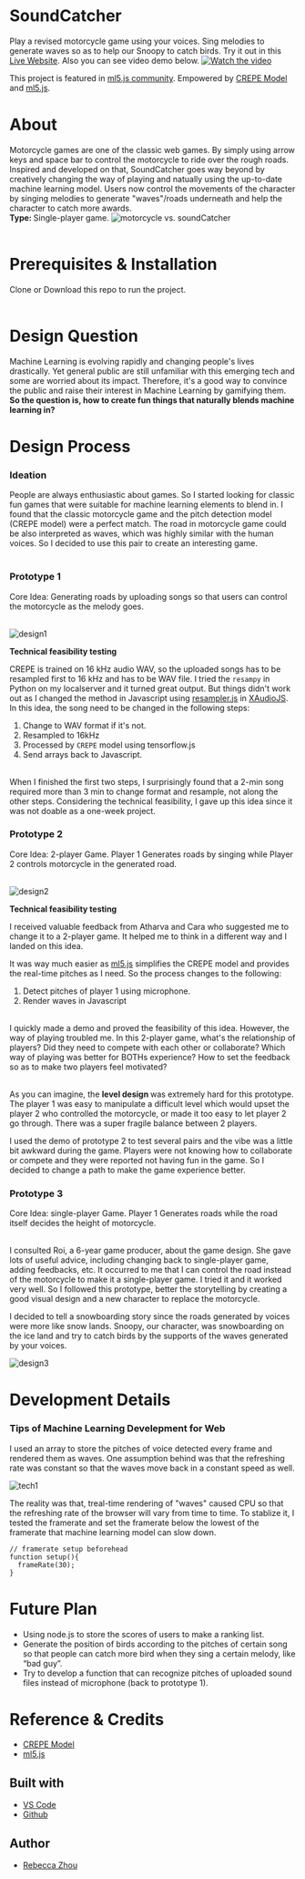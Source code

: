 # SoundCatcher

Play a revised motorcycle game using your voices. Sing melodies to generate waves so as to help our Snoopy to catch birds. Try it out in this [Live Website](https://rebeccazhou666.github.io/soundCatcher/). Also you can see video demo below.
[![Watch the video](assets/startScreen.jpg)](https://youtu.be/79tOUtaQ_Ns)

This project is featured in [ml5.js community](https://ml5js.org/community). Empowered by [CREPE Model](github.com/marl/crepe) and [ml5.js](https://ml5js.org/).  

# About
Motorcycle games are one of the classic web games. By simply using arrow keys and space bar to control the motorcycle to ride over the rough roads. Inspired and developed on that, SoundCatcher goes way beyond by creatively changing the way of playing and natually using the up-to-date machine learning model. Users now control the movements of the character by singing melodies to generate "waves"/roads underneath and help the character to catch more awards. <br />
<strong>Type: </strong> Single-player game.
![motorcycle vs. soundCatcher](pictures/motor.gif)<br /><br />

# Prerequisites & Installation
Clone or Download this repo to run the project.<br /><br />

# Design Question
Machine Learning is evolving rapidly and changing people's lives drastically. Yet general public are still unfamiliar with this emerging tech and some are worried about its impact. Therefore, it's a good way to convince the public and raise their interest in Machine Learning by gamifying them. <strong>So the question is, how to create fun things that naturally blends machine learning in?</strong>

# Design Process
<h3>Ideation</h3>
People are always enthusiastic about games. So I started looking for classic fun games that were suitable for machine learning elements to blend in. I found that the classic motorcycle game and the pitch detection model (CREPE model) were a perfect match. The road in motorcycle game could be also interpreted as waves, which was highly similar with the human voices. So I decided to use this pair to create an interesting game.<br /><br />

<h3>Prototype 1</h3>
Core Idea: Generating roads by uploading songs so that users can control the motorcycle as the melody goes.<br /><br />

![design1](pictures/design1.png)

<strong>Technical feasibility testing</strong>

CREPE is trained on 16 kHz audio WAV, so the uploaded songs has to be resampled first to 16 kHz and has to be WAV file. I tried the
`resampy` in Python on my localserver and it turned great output. But things didn't work out as I changed the method in Javascript using  [resampler.js](https://github.com/taisel/XAudioJS/blob/master/resampler.js) in [XAudioJS](https://github.com/taisel/XAudioJS). <br />
In this idea, the song need to be changed in the following steps:
1. Change to WAV format if it's not.
2. Resampled to 16kHz
3. Processed by `CREPE` model using tensorflow.js
4. Send arrays back to Javascript.
<br />
When I finished the first two steps, I surprisingly found that a 2-min song required more than 3 min to change format and resample, not along the other steps. Considering the technical feasibility, I gave up this idea since it was not doable as a one-week project.<br />

<h3>Prototype 2</h3>
Core Idea: 2-player Game. Player 1 Generates roads by singing while Player 2 controls motorcycle in the generated road.<br /><br />

![design2](pictures/design2.png)

<strong>Technical feasibility testing</strong><br />

I received valuable feedback from Atharva and Cara who suggested me to change it to a 2-player game. It helped me to think in a different way and I landed on this idea.<br />

It was way much easier as [ml5.js](https://learn.ml5js.org/docs/#/reference/pitch-detection?id=pitchdetection) simplifies the CREPE model and provides the real-time pitches as I need. So the process changes to the following:
1. Detect pitches of player 1 using microphone.
2. Render waves in Javascript
<br />
I quickly made a demo and proved the feasibility of this idea. However, the way of playing troubled me. In this 2-player game, what's the relationship of players? Did they need to compete with each other or collaborate? Which way of playing was better for BOTHs experience? How to set the feedback so as to make two players feel motivated?<br /><br />

As you can imagine, the <strong>level design </strong> was extremely hard for this prototype. The player 1 was easy to manipulate a difficult level which would upset the player 2 who controlled the motorcycle, or made it too easy to let player 2 go through. There was a super fragile balance between 2 players. <br />

I used the demo of prototype 2 to test several pairs and the vibe was a little bit awkward during the game. Players were not knowing how to collaborate or compete and they were reported not having fun in the game. So I decided to change a path to make the game experience better.<br />

<h3>Prototype 3</h3>
Core Idea: single-player Game. Player 1 Generates roads while the road itself decides the height of motorcycle.<br /><br />

I consulted Roi, a 6-year game producer, about the game design. She gave lots of useful advice, including changing back to single-player game, adding feedbacks, etc. It occurred to me that I can control the road instead of the motorcycle to make it a single-player game. I tried it and it worked very well. So I followed this prototype, better the storytelling by creating a good visual design and a new character to replace the motorcycle.<br />

I decided to tell a snowboarding story since the roads generated by voices were more like snow lands. Snoopy, our character, was snowboarding on the ice land and try to catch birds by the supports of the waves generated by your voices.<br />

![design3](pictures/design3.png)


# Development Details
<h3>Tips of Machine Learning Develepment for Web</h3>

I used an array to store the pitches of voice detected every frame and rendered them as waves. One assumption behind was that the refreshing rate was constant so that the waves move back in a constant speed as well.

![tech1](pictures/tech1.PNG)

The reality was that, treal-time rendering of "waves" caused CPU so that the refreshing rate of the browser will vary from time to time. To stablize it, I tested the framerate and set the framerate below the lowest of the framerate that machine learning model can slow down.
~~~
// framerate setup beforehead
function setup(){
  frameRate(30);
}
~~~

# Future Plan
- Using node.js to store the scores of users to make a ranking list.
- Generate the position of birds according to the pitches of certain song so that people can catch more bird when they sing a certain melody, like “bad guy”.
- Try to develop a function that can recognize pitches of uploaded sound files instead of microphone (back to prototype 1).



# Reference & Credits
* [CREPE Model](github.com/marl/crepe)
* [ml5.js](https://ml5js.org/)


## Built with

* [VS Code](https://code.visualstudio.com/)
* [Github](https://github.com)

## Author

* [Rebecca Zhou](https://rebeccazhou.net) 
